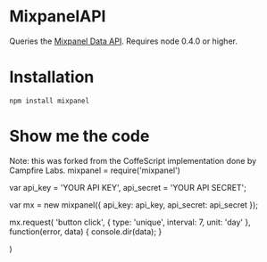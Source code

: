 MixpanelAPI
===========

Queries the [Mixpanel Data API](http://mixpanel.com/api/docs/guides/api/v2). Requires node 0.4.0 or higher.

Installation
============

`npm install mixpanel`

Show me the code
================

Note: this was forked from the CoffeScript implementation done by Campfire Labs.
mixpanel = require('mixpanel')

var api_key = 'YOUR API KEY',
	api_secret = 'YOUR API SECRET';

var mx = new mixpanel({
	api_key: api_key,
	api_secret: api_secret
});

mx.request(
	'button click',
	{
		type: 'unique',
		interval: 7,
		unit: 'day'
	},
	function(error, data) {
		console.dir(data);
	}
		
)
